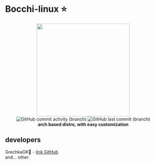 # Bocchi-linux ⭐️
<div align="center">
<img src="https://media.tenor.com/PbPr6Bpj-6kAAAAd/bocchi-the-rock-anime.gif" width="300">
</div>
<div align="center">
<img alt="GitHub commit activity (branch)" src="https://img.shields.io/github/commit-activity/m/tima190/bocchi-linux">
<img alt="GitHub last commit (branch)" src="https://img.shields.io/github/last-commit/tima190/bocchi-linux/main">
</div>
<div align="center">
<b>arch based distro, with easy customization</b>
</div>
<h2> developers</h2>
GrechkaGK🍕 - <a href="https://github.com/tima190">link GitHub</a>
<div>and... other.</div>